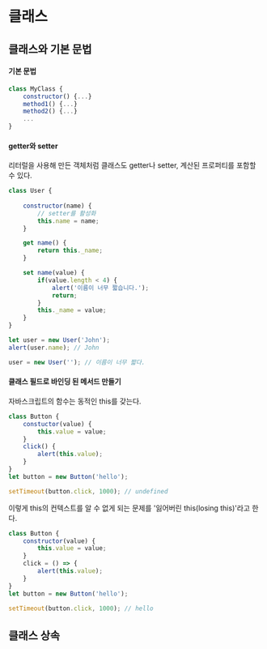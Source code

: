 # 클래스

## 클래스와 기본 문법

#### 기본 문법
```javascript
class MyClass {
    constructor() {...}
    method1() {...}
    method2() {...}
    ...
}
```

#### getter와 setter
리터럴을 사용해 만든 객체처럼 클래스도 getter나 setter, 계산된 프로퍼티를 포함할 수 있다.

```javascript
class User {
    
    constructor(name) {
        // setter를 활성화
        this.name = name;
    }

    get name() {
        return this._name;
    }

    set name(value) {
        if(value.length < 4) {
            alert('이름이 너무 짧습니다.'); 
            return;
        }
        this._name = value;
    }
}

let user = new User('John');
alert(user.name); // John

user = new User(''); // 이름이 너무 짧다.
```

#### 클래스 필드로 바인딩 된 메서드 만들기
자바스크립트의 함수는 동적인 this를 갖는다.

```javascript
class Button {
    constuctor(value) {
        this.value = value;
    }
    click() {
        alert(this.value);
    }
}
let button = new Button('hello');

setTimeout(button.click, 1000); // undefined
```
이렇게 this의 컨텍스트를 알 수 없게 되는 문제를 '잃어버린 this(losing this)'라고 한다.

```javascript
class Button {
    constructor(value) {
        this.value = value;
    }
    click = () => {
        alert(this.value);
    }
}
let button = new Button('hello');

setTimeout(button.click, 1000); // hello
```

</hr>

## 클래스 상속